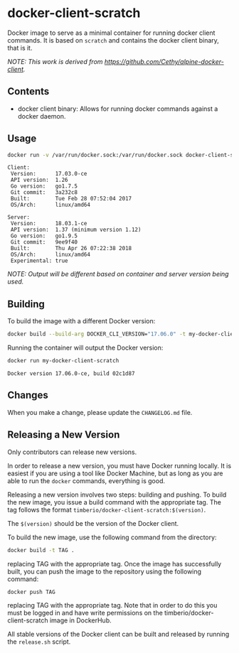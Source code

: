# docker-client-scratch

Docker image to serve as a minimal container for running docker client commands.
It is based on `scratch` and contains the docker client binary, that is it.

_NOTE: This work is derived from https://github.com/Cethy/alpine-docker-client._

## Contents

- docker client binary: Allows for running docker commands against a docker daemon.

## Usage

```bash
docker run -v /var/run/docker.sock:/var/run/docker.sock docker-client-scratch version
```

```text
Client:
 Version:      17.03.0-ce
 API version:  1.26
 Go version:   go1.7.5
 Git commit:   3a232c8
 Built:        Tue Feb 28 07:52:04 2017
 OS/Arch:      linux/amd64

Server:
 Version:      18.03.1-ce
 API version:  1.37 (minimum version 1.12)
 Go version:   go1.9.5
 Git commit:   9ee9f40
 Built:        Thu Apr 26 07:22:38 2018
 OS/Arch:      linux/amd64
 Experimental: true
```

_NOTE: Output will be different based on container and server version being used._

## Building

To build the image with a different Docker version:

```bash
docker build --build-arg DOCKER_CLI_VERSION="17.06.0" -t my-docker-client-scratch .
```

Running the container will output the Docker version:

```bash
docker run my-docker-client-scratch
```

```text
Docker version 17.06.0-ce, build 02c1d87
```

## Changes

When you make a change, please update the `CHANGELOG.md` file.

## Releasing a New Version

Only contributors can release new versions.

In order to release a new version, you must have Docker running locally. It is
easiest if you are using a tool like Docker Machine, but as long as you are able
to run the `docker` commands, everything is good.

Releasing a new version involves two steps: building and pushing. To build the
new image, you issue a build command with the appropriate tag. The tag follows
the format `timberio/docker-client-scratch:$(version)`.

The `$(version)` should be the version of the Docker client.

To build the new image, use the following command from the directory:

```bash
docker build -t TAG .
```

replacing TAG with the appropriate tag. Once the image has successfully built,
you can push the image to the repository using the following command:

```bash
docker push TAG
```

replacing TAG with the appropriate tag. Note that in order to do this you must
be logged in and have write permissions on the timberio/docker-client-scratch image in
DockerHub.

All stable versions of the Docker client can be built and released by running the `release.sh` script.
